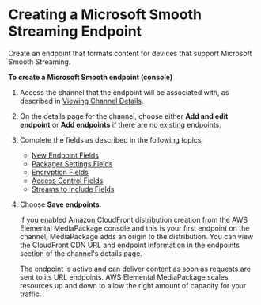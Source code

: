 # Creating a Microsoft Smooth Streaming Endpoint<a name="endpoints-smooth"></a>

Create an endpoint that formats content for devices that support Microsoft Smooth Streaming\.

**To create a Microsoft Smooth endpoint \(console\)**

1. Access the channel that the endpoint will be associated with, as described in [Viewing Channel Details](channels-view.md)\.

1. On the details page for the channel, choose either **Add and edit endpoint** or **Add endpoints** if there are no existing endpoints\.

1. Complete the fields as described in the following topics:
   + [New Endpoint Fields](endpoints-smooth-new.md)
   + [Packager Settings Fields](endpoints-smooth-packager.md)
   + [Encryption Fields](endpoints-smooth-encryption.md)
   + [Access Control Fields](endpoints-smooth-access-control.md)
   + [Streams to Include Fields](endpoints-smooth-include-streams.md)

1. Choose **Save endpoints**\.

   If you enabled Amazon CloudFront distribution creation from the AWS Elemental MediaPackage console and this is your first endpoint on the channel, MediaPackage adds an origin to the distribution\. You can view the CloudFront CDN URL and endpoint information in the endpoints section of the channel's details page\.

   The endpoint is active and can deliver content as soon as requests are sent to its URL endpoints\. AWS Elemental MediaPackage scales resources up and down to allow the right amount of capacity for your traffic\.